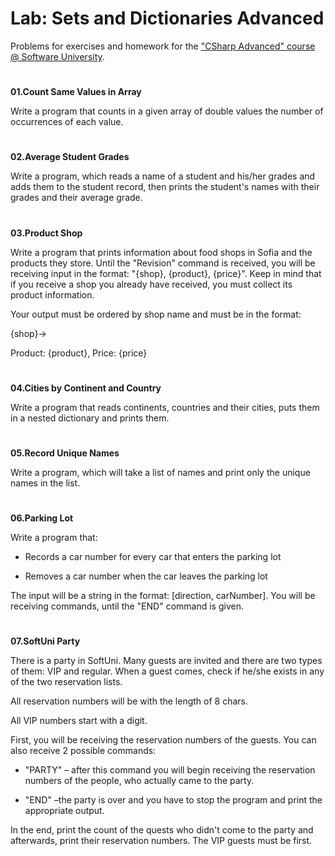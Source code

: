 ﻿# Lab: Sets and Dictionaries AdvancedProblems for exercises and homework for the  [&quot;CSharp Advanced&quot; course @ Software University](https://softuni.bg/courses/csharp-advanced).#**01.Count Same Values in Array**Write a program that counts in a given array of double values the number of occurrences of each value. #**02.Average Student Grades**Write a program, which reads a name of a student and his/her grades and adds them to the student record, then prints the student's names with their grades and their average grade.#**03.Product Shop**Write a program that prints information about food shops in Sofia and the products they store. Until the "Revision" command is received, you will be receiving input in the format: "{shop}, {product}, {price}".  Keep in mind that if you receive a shop you already have received, you must collect its product information.Your output must be ordered by shop name and must be in the format:{shop}->Product: {product}, Price: {price}#**04.Cities by Continent and Country**Write a program that reads continents, countries and their cities, puts them in a nested dictionary and prints them.#**05.Record Unique Names**Write a program, which will take a list of names and print only the unique names in the list.#**06.Parking Lot**Write a program that:- Records a car number for every car that enters the parking lot- Removes a car number when the car leaves the parking lotThe input will be a string in the format: [direction, carNumber]. You will be receiving commands, until the "END" command is given.#**07.SoftUni Party**There is a party in SoftUni. Many guests are invited and there are two types of them:  VIP and regular. When a guest comes, check if he/she exists in any of the two reservation lists.All reservation numbers will be with the length of 8 chars.All VIP numbers start with a digit.First, you will be receiving the reservation numbers of the guests. You can also receive 2 possible commands:- "PARTY" – after this command you will begin receiving the reservation numbers of the people, who actually came to the party. - "END" –the party is over and you have to stop the program and print the appropriate output.In the end, print the count of the quests who didn't come to the party and afterwards, print their reservation numbers. The VIP guests must be first.